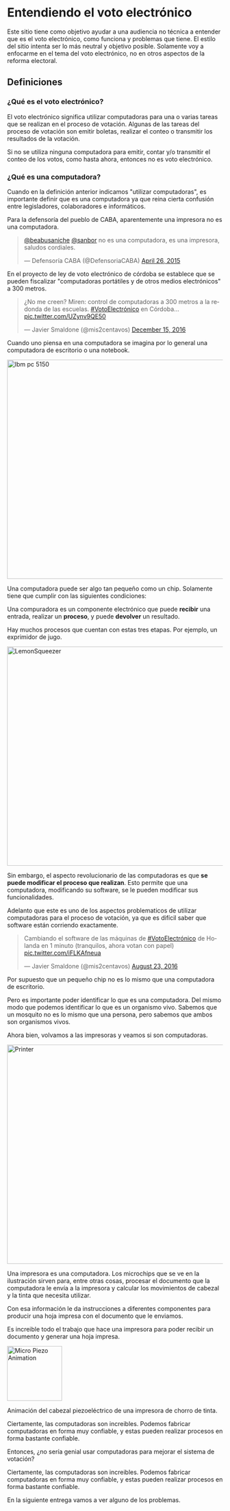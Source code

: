 # Entendiendo el voto electrónico
Este sitio tiene como objetivo ayudar a una audiencia no técnica a entender que es el voto electrónico, como funciona
y problemas que tiene. El estilo del sitio intenta ser lo más neutral y objetivo posible.
Solamente voy a enfocarme en el tema del voto electrónico, no en otros aspectos de la reforma electoral.

## Definiciones

### ¿Qué es el voto electrónico?

El voto electrónico significa utilizar computadoras para una o varias tareas que se realizan en el proceso de votación.
Algunas de las tareas del proceso de votación son emitir boletas, realizar el conteo o transmitir los resultados de la
votación.

Si no se utiliza ninguna computadora para emitir, contar y/o transmitir el conteo de los votos, como hasta ahora,
entonces no es voto electrónico.

###  ¿Qué es una computadora?

Cuando en la definición anterior indicamos "utilizar computadoras", es importante definir que es una computadora ya que
reina cierta confusión entre legisladores, colaboradores e informáticos.

Para la defensoría del pueblo de CABA, aparentemente una impresora no es una computadora.
<blockquote class="twitter-tweet" data-lang="en"><p lang="es" dir="ltr"><a href="https://twitter.com/beabusaniche">@beabusaniche</a> <a href="https://twitter.com/sanbor">@sanbor</a> no es una computadora, es una impresora, saludos cordiales.</p>&mdash; Defensoría CABA (@DefensoriaCABA) <a href="https://twitter.com/DefensoriaCABA/status/592382149254369281">April 26, 2015</a></blockquote>
<script async src="//platform.twitter.com/widgets.js" charset="utf-8"></script>

En el proyecto de ley de voto electrónico de córdoba se establece que se pueden fiscalizar "computadoras portátiles y de
otros
medios electrónicos" a 300 metros.
<blockquote class="twitter-tweet" data-conversation="none" data-lang="en"><p lang="es" dir="ltr">¿No me creen? Miren: control de computadoras a 300 metros a la redonda de las escuelas. <a href="https://twitter.com/hashtag/VotoElectr%C3%B3nico?src=hash">#VotoElectrónico</a> en Córdoba... <a href="https://t.co/UZynv9QE50">pic.twitter.com/UZynv9QE50</a></p>&mdash; Javier Smaldone (@mis2centavos) <a href="https://twitter.com/mis2centavos/status/809197228871057408">December 15, 2016</a></blockquote>
<script async src="//platform.twitter.com/widgets.js" charset="utf-8"></script>

Cuando uno piensa en una computadora se imagina por lo general una computadora de escritorio o una notebook.

<a title="By Ruben de Rijcke (Own work) [CC BY-SA 3.0 (http://creativecommons.org/licenses/by-sa/3.0)], via Wikimedia Commons" href="https://commons.wikimedia.org/wiki/File%3AIbm_pc_5150.jpg"><img width="512" alt="Ibm pc 5150" src="https://upload.wikimedia.org/wikipedia/commons/thumb/f/f1/Ibm_pc_5150.jpg/512px-Ibm_pc_5150.jpg"/></a>

Una computadora puede ser algo tan pequeño como un chip. Solamente tiene que cumplir con las siguientes condiciones:

Una compuradora es un componente electrónico que puede **recibir** una entrada, realizar un **proceso**, y puede **devolver** un resultado. 

Hay muchos procesos que cuentan con estas tres etapas. Por ejemplo, un exprimidor de jugo.

<a title="By User:JeLuF (Own work (own picture)) [GFDL (http://www.gnu.org/copyleft/fdl.html), CC-BY-SA-3.0 (http://creativecommons.org/licenses/by-sa/3.0/) or CC BY-SA 2.5-2.0-1.0 (http://creativecommons.org/licenses/by-sa/2.5-2.0-1.0)], via Wikimedia Commons" href="https://commons.wikimedia.org/wiki/File%3ALemonSqueezer.jpg"><img width="512" alt="LemonSqueezer" src="https://upload.wikimedia.org/wikipedia/commons/thumb/9/92/LemonSqueezer.jpg/512px-LemonSqueezer.jpg"/></a>

Sin embargo, el aspecto revolucionario de las computadoras es que **se puede modificar el proceso que realizan**.
Esto permite que una computadora, modificando su software, se le pueden modificar sus funcionalidades.

Adelanto que este es uno de los aspectos problematicos de utilizar computadoras para el proceso de votación, ya que es
difícil saber que software están corriendo exactamente.

<blockquote class="twitter-tweet" data-lang="en"><p lang="es" dir="ltr">Cambiando el software de las máquinas de <a href="https://twitter.com/hashtag/VotoElectr%C3%B3nico?src=hash">#VotoElectrónico</a> de Holanda en 1 minuto (tranquilos, ahora votan con papel) <a href="https://t.co/iFLKAfneua">pic.twitter.com/iFLKAfneua</a></p>&mdash; Javier Smaldone (@mis2centavos) <a href="https://twitter.com/mis2centavos/status/767949025295208448">August 23, 2016</a></blockquote>
<script async src="//platform.twitter.com/widgets.js" charset="utf-8"></script>

Por supuesto que un pequeño chip no es lo mismo que una computadora de escritorio.

Pero es importante poder identificar lo que es una computadora. Del mismo modo que podemos identificar lo que es un
organismo vivo. Sabemos que un mosquito no es lo mismo que una persona, pero sabemos que ambos son organismos vivos.

Ahora bien, volvamos a las impresoras y veamos si son computadoras.

<a title="By Welleman (Own work) [Public domain], via Wikimedia Commons" href="https://commons.wikimedia.org/wiki/File%3APrinter.jpg"><img width="512" alt="Printer" src="https://upload.wikimedia.org/wikipedia/commons/e/e1/Printer.jpg"/></a>

Una impresora es una computadora. Los microchips que se ve en la ilustración sirven para, entre otras cosas, procesar el
documento que la computadora le envía a la impresora y calcular los movimientos de cabezal y la tinta que necesita utilizar.

Con esa información le da instrucciones a diferentes componentes para producir una hoja impresa con el documento que
le enviamos.

Es increible todo el trabajo que hace una impresora para poder recibir un documento y generar una hoja impresa.

<a title="By Javachan (Own work) [CC BY-SA 3.0 (http://creativecommons.org/licenses/by-sa/3.0)], via Wikimedia Commons" href="https://commons.wikimedia.org/wiki/File%3AMicro_Piezo_Animation.gif"><img width="128" alt="Micro Piezo Animation" src="https://upload.wikimedia.org/wikipedia/commons/f/f4/Micro_Piezo_Animation.gif"/></a>

Animación del cabezal piezoeléctrico de una impresora de chorro de tinta.

Ciertamente, las computadoras son increibles. Podemos fabricar computadoras en forma muy confiable, y estas pueden realizar
procesos en forma bastante confiable.

Entonces, ¿no sería genial usar computadoras para mejorar el sistema de votación?

Ciertamente, las computadoras son increibles. Podemos fabricar computadoras en forma muy confiable, y estas pueden realizar
procesos en forma bastante confiable.

En la siguiente entrega vamos a ver alguno de los problemas.
